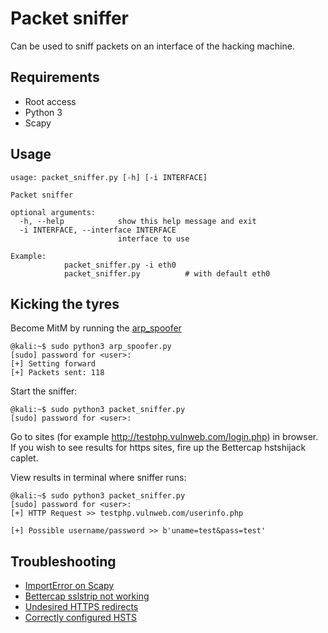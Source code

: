 # Packet sniffer

Can be used to sniff packets on an interface of the hacking machine.

## Requirements

* Root access
* Python 3
* Scapy

## Usage

```shell
usage: packet_sniffer.py [-h] [-i INTERFACE]

Packet sniffer

optional arguments:
  -h, --help            show this help message and exit
  -i INTERFACE, --interface INTERFACE
                        interface to use

Example: 
            packet_sniffer.py -i eth0
            packet_sniffer.py          # with default eth0
```
## Kicking the tyres

Become MitM by running the [arp_spoofer](/arp_spoofer/arp_spoofer)

```shell
@kali:~$ sudo python3 arp_spoofer.py
[sudo] password for <user>: 
[+] Setting forward
[+] Packets sent: 118
```

Start the sniffer:

```shell
@kali:~$ sudo python3 packet_sniffer.py
[sudo] password for <user>: 

```

Go to sites (for example http://testphp.vulnweb.com/login.php) in browser. If you wish to see results for https sites, fire up the Bettercap hstshijack caplet.

View results in terminal where sniffer runs:

```shell
@kali:~$ sudo python3 packet_sniffer.py
[sudo] password for <user>: 
[+] HTTP Request >> testphp.vulnweb.com/userinfo.php

[+] Possible username/password >> b'uname=test&pass=test'

```

## Troubleshooting

* [ImportError on Scapy](https://github.com/tymyrddin/ymrir/wiki/scapy.md)
* [Bettercap sslstrip not working](https://github.com/tymyrddin/ymrir/wiki/bettercap.md)
* [Undesired HTTPS redirects](https://github.com/tymyrddin/ymrir/wiki/https-browser.md)
* [Correctly configured HSTS](https://github.com/tymyrddin/ymrir/wiki/hsts.md)
